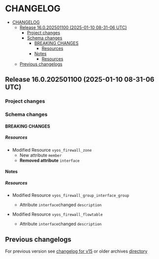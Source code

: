 
# CHANGELOG

<!--TOC-->

- [CHANGELOG](#changelog)
  - [Release 16.0.202501100 (2025-01-10 08-31-06 UTC)](#release-160202501100-2025-01-10-08-31-06-utc)
    - [Project changes](#project-changes)
    - [Schema changes](#schema-changes)
      - [BREAKING CHANGES](#breaking-changes)
        - [Resources](#resources)
      - [Notes](#notes)
        - [Resources](#resources-1)
  - [Previous changelogs](#previous-changelogs)

<!--TOC-->


## Release 16.0.202501100 (2025-01-10 08-31-06 UTC)
### Project changes

### Schema changes
#### BREAKING CHANGES

##### Resources
* Modified Resource `vyos_firewall_zone`
	* New attribute `member`
	* **Removed attribute** `interface`





#### Notes

##### Resources
* Modified Resource `vyos_firewall_group_interface_group`
	* Attribute `interface`changed `description`

* Modified Resource `vyos_firewall_flowtable`
	* Attribute `interface`changed `description`








## Previous changelogs
For previous version see [changelog for v15](CHANGELOG-v15.md) or older archives [directory](data/changelogs/)

